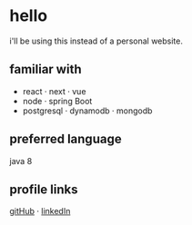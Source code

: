 # hello 

i'll be using this instead of a personal website.

## familiar with
- react · next · vue
- node · spring Boot
- postgresql · dynamodb · mongodb

## preferred language
java 8

## profile links
[gitHub](https://github.com/aswaddd) · [linkedIn](https://www.linkedin.com/in/aswadtariq) 
